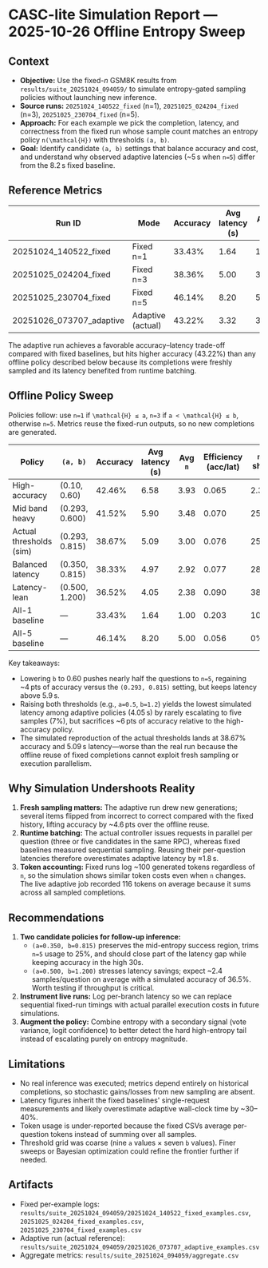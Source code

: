 # CASC-lite Simulation Report — 2025-10-26 Offline Entropy Sweep

## Context
- **Objective:** Use the fixed-*n* GSM8K results from `results/suite_20251024_094059/` to simulate entropy-gated sampling policies without launching new inference.
- **Source runs:** `20251024_140522_fixed` (n=1), `20251025_024204_fixed` (n=3), `20251025_230704_fixed` (n=5).
- **Approach:** For each example we pick the completion, latency, and correctness from the fixed run whose sample count matches an entropy policy `n(\mathcal{H})` with thresholds `(a, b)`.
- **Goal:** Identify candidate `(a, b)` settings that balance accuracy and cost, and understand why observed adaptive latencies (~5 s when `n=5`) differ from the 8.2 s fixed baseline.

## Reference Metrics
| Run ID | Mode | Accuracy | Avg latency (s) | Avg `n` |
| --- | --- | --- | --- | --- |
| 20251024_140522_fixed | Fixed n=1 | 33.43% | 1.64 | 1.0 |
| 20251025_024204_fixed | Fixed n=3 | 38.36% | 5.00 | 3.0 |
| 20251025_230704_fixed | Fixed n=5 | 46.14% | 8.20 | 5.0 |
| 20251026_073707_adaptive | Adaptive (actual) | 43.22% | 3.32 | 3.49 |

The adaptive run achieves a favorable accuracy–latency trade-off compared with fixed baselines, but hits higher accuracy (43.22%) than any offline policy described below because its completions were freshly sampled and its latency benefited from runtime batching.

## Offline Policy Sweep
Policies follow: use `n=1` if `\mathcal{H} ≤ a`, `n=3` if `a < \mathcal{H} ≤ b`, otherwise `n=5`. Metrics reuse the fixed-run outputs, so no new completions are generated.

| Policy | `(a, b)` | Accuracy | Avg latency (s) | Avg `n` | Efficiency (acc/lat) | `n=1` share | `n=3` share | `n=5` share |
| --- | --- | --- | --- | --- | --- | --- | --- | --- |
| High-accuracy | (0.10, 0.60) | 42.46% | 6.58 | 3.93 | 0.065 | 2.3% | 48.7% | 49.0% |
| Mid band heavy | (0.293, 0.600) | 41.52% | 5.90 | 3.48 | 0.070 | 25.0% | 26.0% | 49.0% |
| Actual thresholds (sim) | (0.293, 0.815) | 38.67% | 5.09 | 3.00 | 0.076 | 25.0% | 50.0% | 25.0% |
| Balanced latency | (0.350, 0.815) | 38.33% | 4.97 | 2.92 | 0.077 | 28.8% | 46.2% | 25.0% |
| Latency-lean | (0.500, 1.200) | 36.52% | 4.05 | 2.38 | 0.090 | 38.6% | 54.1% | 7.3% |
| All-1 baseline | — | 33.43% | 1.64 | 1.00 | 0.203 | 100% | 0% | 0% |
| All-5 baseline | — | 46.14% | 8.20 | 5.00 | 0.056 | 0% | 0% | 100% |

Key takeaways:
- Lowering `b` to 0.60 pushes nearly half the questions to `n=5`, regaining ~4 pts of accuracy versus the `(0.293, 0.815)` setting, but keeps latency above 5.9 s.
- Raising both thresholds (e.g., `a=0.5`, `b=1.2`) yields the lowest simulated latency among adaptive policies (4.05 s) by rarely escalating to five samples (7%), but sacrifices ~6 pts of accuracy relative to the high-accuracy policy.
- The simulated reproduction of the actual thresholds lands at 38.67% accuracy and 5.09 s latency—worse than the real run because the offline reuse of fixed completions cannot exploit fresh sampling or execution parallelism.

## Why Simulation Undershoots Reality
1. **Fresh sampling matters:** The adaptive run drew new generations; several items flipped from incorrect to correct compared with the fixed history, lifting accuracy by ~4.6 pts over the offline reuse.
2. **Runtime batching:** The actual controller issues requests in parallel per question (three or five candidates in the same RPC), whereas fixed baselines measured sequential sampling. Reusing their per-question latencies therefore overestimates adaptive latency by ≈1.8 s.
3. **Token accounting:** Fixed runs log ~100 generated tokens regardless of `n`, so the simulation shows similar token costs even when `n` changes. The live adaptive job recorded 116 tokens on average because it sums across all sampled completions.

## Recommendations
1. **Two candidate policies for follow-up inference:**
   - `(a=0.350, b=0.815)` preserves the mid-entropy success region, trims `n=5` usage to 25%, and should close part of the latency gap while keeping accuracy in the high 30s.
   - `(a=0.500, b=1.200)` stresses latency savings; expect ~2.4 samples/question on average with a simulated accuracy of 36.5%. Worth testing if throughput is critical.
2. **Instrument live runs:** Log per-branch latency so we can replace sequential fixed-run timings with actual parallel execution costs in future simulations.
3. **Augment the policy:** Combine entropy with a secondary signal (vote variance, logit confidence) to better detect the hard high-entropy tail instead of escalating purely on entropy magnitude.

## Limitations
- No real inference was executed; metrics depend entirely on historical completions, so stochastic gains/losses from new sampling are absent.
- Latency figures inherit the fixed baselines' single-request measurements and likely overestimate adaptive wall-clock time by ~30–40%.
- Token usage is under-reported because the fixed CSVs average per-question tokens instead of summing over all samples.
- Threshold grid was coarse (nine `a` values × seven `b` values). Finer sweeps or Bayesian optimization could refine the frontier further if needed.

## Artifacts
- Fixed per-example logs: `results/suite_20251024_094059/20251024_140522_fixed_examples.csv`, `20251025_024204_fixed_examples.csv`, `20251025_230704_fixed_examples.csv`
- Adaptive run (actual reference): `results/suite_20251024_094059/20251026_073707_adaptive_examples.csv`
- Aggregate metrics: `results/suite_20251024_094059/aggregate.csv`
